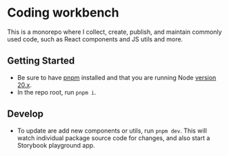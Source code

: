 # Coding workbench

This is a monorepo where I collect, create, publish, and maintain commonly used code, such as React components and JS utils and more.

## Getting Started

- Be sure to have [pnpm](https://pnpm.io/) installed and that you are running Node [version 20.x](https://nodejs.org/en/about/previous-releases).
- In the repo root, run `pnpm i`.

## Develop

- To update are add new components or utils, run `pnpm dev`. This will watch individual package source code for changes, and also start a Storybook playground app.
